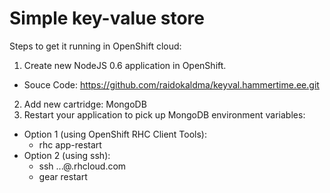 Simple key-value store
======================

Steps to get it running in OpenShift cloud:

1. Create new NodeJS 0.6 application in OpenShift.
  * Souce Code: https://github.com/raidokaldma/keyval.hammertime.ee.git
2. Add new cartridge: MongoDB
3. Restart your application to pick up MongoDB environment variables:
  * Option 1 (using OpenShift RHC Client Tools):
    * rhc app-restart <your-app>
  * Option 2 (using ssh):
    * ssh ...@<your-app>.rhcloud.com
    * gear restart
